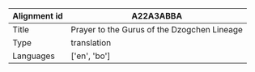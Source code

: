 |Alignment id | A22A3ABBA
| --- | --- 
|Title | Prayer to the Gurus of the Dzogchen Lineage 
|Type | translation
|Languages | ['en', 'bo']